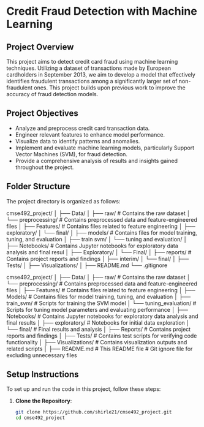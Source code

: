 # Credit Fraud Detection with Machine Learning

## Project Overview

This project aims to detect credit card fraud using machine learning techniques. Utilizing a dataset of transactions made by European cardholders in September 2013, we aim to develop a model that effectively identifies fraudulent transactions among a significantly larger set of non-fraudulent ones. This project builds upon previous work to improve the accuracy of fraud detection models.

## Project Objectives

- Analyze and preprocess credit card transaction data.
- Engineer relevant features to enhance model performance.
- Visualize data to identify patterns and anomalies.
- Implement and evaluate machine learning models, particularly Support Vector Machines (SVM), for fraud detection.
- Provide a comprehensive analysis of results and insights gained throughout the project.

## Folder Structure

The project directory is organized as follows:

cmse492_project/
│
├── Data/
│   ├── raw/ # Contains the raw dataset 
│   └── preprocessing/ # Contains preprocessed data and feature-engineered files
│
├── Features/  # Contains files related to feature engineering
│   ├── exploratory/
│   └── final/
│
├── models/ # Contains files for model training, tuning, and evaluation 
│   ├── train svm/
│   └──  tuning and evaluation/
│
├── Notebooks/ # Contains Jupyter notebooks for exploratory data analysis and final resul
│   ├── Exploratory/
│   └── Final/
│
├── reports/ # Contains project reports and findings
│   ├── interim/
│   └── final/
│
├── Tests/
│
├── Visualizations/
│
├── README.md
└── .gitignore 

cmse492_project/ │ ├── Data/ │ ├── raw/ # Contains the raw dataset │ └── preprocessing/ # Contains preprocessed data and feature-engineered files │ ├── Features/ # Contains files related to feature engineering │ ├── Models/ # Contains files for model training, tuning, and evaluation │ ├── train_svm/ # Scripts for training the SVM model │ └── tuning_evaluation/ # Scripts for tuning model parameters and evaluating performance │ ├── Notebooks/ # Contains Jupyter notebooks for exploratory data analysis and final results │ ├── exploratory/ # Notebooks for initial data exploration │ └── final/ # Final results and analysis │ ├── Reports/ # Contains project reports and findings │ ├── Tests/ # Contains test scripts for verifying code functionality │ ├── Visualizations/ # Contains visualization outputs and related scripts │ ├── README.md # This README file # Git ignore file for excluding unnecessary files

## Setup Instructions

To set up and run the code in this project, follow these steps:

1. **Clone the Repository**:
   ```bash
   git clone https://github.com/shirle21/cmse492_project.git
   cd cmse492_project
